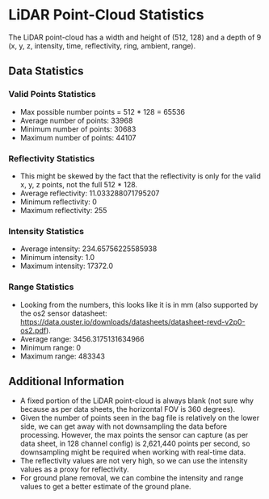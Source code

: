 # LiDAR Point-Cloud Statistics

The LiDAR point-cloud has a width and height of (512, 128) and a depth of 9 (x, y, z, intensity, time, reflectivity, ring, ambient, range).

## Data Statistics

### Valid Points Statistics

- Max possible number points = 512 * 128 = 65536
- Average number of points: 33968
- Minimum number of points: 30683
- Maximum number of points: 44107

### Reflectivity Statistics

- This might be skewed by the fact that the reflectivity is only for the valid x, y, z points, not the full 512 * 128.
- Average reflectivity: 11.033288071795207
- Minimum reflectivity: 0
- Maximum reflectivity: 255

### Intensity Statistics

- Average intensity: 234.65756225585938
- Minimum intensity: 1.0
- Maximum intensity: 17372.0

### Range Statistics

- Looking from the numbers, this looks like it is in mm (also supported by the os2 sensor datasheet: <https://data.ouster.io/downloads/datasheets/datasheet-revd-v2p0-os2.pdf>).
- Average range: 3456.3175131634966
- Minimum range: 0
- Maximum range: 483343

## Additional Information

- A fixed portion of the LiDAR point-cloud is always blank (not sure why because as per data sheets, the horizontal FOV is 360 degrees).
- Given the number of points seen in the bag file is relatively on the lower side, we can get away with not downsampling the data before processing. However, the max points the sensor can capture (as per data sheet, in 128 channel config) is 2,621,440 points per second, so downsampling might be required when working with real-time data.
- The reflectivity values are not very high, so we can use the intensity values as a proxy for reflectivity.
- For ground plane removal, we can combine the intensity and range values to get a better estimate of the ground plane.
